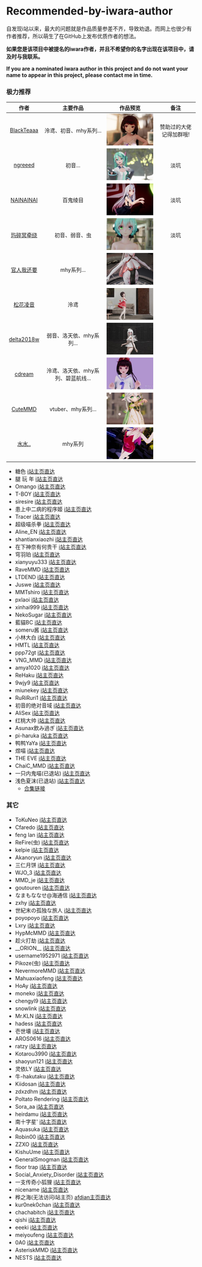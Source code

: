# Recommended-by-iwara-author

自发现i站以来，最大的问题就是作品质量参差不齐，导致劝退。而网上也很少有作者推荐，所以萌生了在GitHub上发布优质作者的想法。

**如果您是该项目中被提名的iwara作者，并且不希望你的名字出现在该项目中，请及时与我联系。**

**If you are a nominated iwara author in this project and do not want your name to appear in this project, please contact me in time.**

### 极力推荐

|作者|主要作品|作品预览|备注|
|:---:|:---:|:---:|:---:|
 [BlackTeaaa](https://ecchi.iwara.tv/users/blackteaaa)|泠鸢、初音、mhy系列...|![](img/2023-02-20-21-48-55.png)|赞助过的大佬记得加群哦!
 [ngreeed](https://ecchi.iwara.tv/users/ngreeed)|初音...|![](img/2023-02-20-21-52-10.png)|淡坑
 [NAINAINAI](https://ecchi.iwara.tv/users/nainainai)|百鬼绫目|![](img/2023-02-20-22-08-28.png)|淡坑
  [玙碎冥牵绕](https://ecchi.iwara.tv/users/%E7%8E%99%E7%A2%8E%E5%86%A5%E7%89%B5%E7%BB%95)|初音、弱音、虫|![](img/2023-02-20-22-15-46.png)|淡坑
 [官人我还要](https://ecchi.iwara.tv/users/官人我还要)|mhy系列...|![](img/2023-02-20-21-57-58.png)|
 [松花凌音](https://ecchi.iwara.tv/users/%E6%9D%BE%E8%8A%B1%E5%87%8C%E9%9F%B3)|泠鸢|![](img/2023-02-20-22-00-28.png)|
 [delta2018w](https://ecchi.iwara.tv/users/delta2018w)|弱音、洛天依、mhy系列...|![](img/2023-02-20-22-02-33.png)|
 [cdream](https://ecchi.iwara.tv/users/cdream)|泠鸢、洛天依、mhy系列、碧蓝航线...|![](img/2023-02-20-22-03-50.png)|
 [CuteMMD](https://ecchi.iwara.tv/users/cutemmd)|vtuber、mhy系列...|![](img/2023-02-20-22-05-08.png)|
 [水水..](https://ecchi.iwara.tv/users/%E6%B0%B4%E6%B0%B4-0)|mhy系列|![](img/2023-02-20-22-06-57.png)|

- 糖色 [i站主页直达](https://ecchi.iwara.tv/users/%E7%B3%96%E8%89%B2)
- 腿 玩 年 [i站主页直达](https://ecchi.iwara.tv/users/%E8%85%BF-%E7%8E%A9-%E5%B9%B4)
- Omango [i站主页直达](https://ecchi.iwara.tv/users/omango)
- T-BOY [i站主页直达](https://ecchi.iwara.tv/users/t-boy)
- siresire [i站主页直达](https://ecchi.iwara.tv/users/siresire)
- 患上中二病的程序姬 [i站主页直达](https://ecchi.iwara.tv/users/%E6%82%A3%E4%B8%8A%E4%B8%AD%E4%BA%8C%E7%97%85%E7%9A%84%E7%A8%8B%E5%BA%8F%E5%A7%AC)
- Tracer [i站主页直达](https://ecchi.iwara.tv/users/tracer)
- 超级喵杀拳 [i站主页直达](https://ecchi.iwara.tv/users/%E8%B6%85%E7%BA%A7%E5%96%B5%E6%9D%80%E6%8B%B3)
- Aline_EN [i站主页直达](https://ecchi.iwara.tv/users/alineen)
- shantianxiaozhi [i站主页直达](https://ecchi.iwara.tv/users/shantianxiaozhi)
- 在下神奈有何贵干 [i站主页直达](https://ecchi.iwara.tv/users/%E5%9C%A8%E4%B8%8B%E7%A5%9E%E5%A5%88%E6%9C%89%E4%BD%95%E8%B4%B5%E5%B9%B2)
- 穹羽珀 [i站主页直达](https://ecchi.iwara.tv/users/%E7%A9%B9%E7%BE%BD%E7%8F%80)
- xianyuyu333 [i站主页直达](https://ecchi.iwara.tv/users/xianyuyu333)
- RaveMMD [i站主页直达](https://ecchi.iwara.tv/users/ravemmd)
- LTDEND [i站主页直达](https://ecchi.iwara.tv/users/ltdend)
- Juswe [i站主页直达](https://ecchi.iwara.tv/users/juswe)
- MMTshiro [i站主页直达](https://ecchi.iwara.tv/users/mmtshiro)
- pxlaoi [i站主页直达](https://ecchi.iwara.tv/users/pxlaoi)
- xinhai999 [i站主页直达](https://ecchi.iwara.tv/users/xinhai999)
- NekoSugar [i站主页直达](https://ecchi.iwara.tv/users/nekosugar)
- 藍貓BC [i站主页直达](https://ecchi.iwara.tv/users/%E8%97%8D%E8%B2%93bc)
- someru酱 [i站主页直达](https://ecchi.iwara.tv/users/someru%E9%85%B1)
- 小林大白 [i站主页直达](https://ecchi.iwara.tv/users/%E5%B0%8F%E6%9E%97%E5%A4%A7%E7%99%BD)
- HMTL [i站主页直达](https://ecchi.iwara.tv/users/hmtl)
- ppp72gt [i站主页直达](https://ecchi.iwara.tv/users/ppp72gt)
- VNG_MMD [i站主页直达](https://ecchi.iwara.tv/users/vngmmd)
- amya1020 [i站主页直达](https://ecchi.iwara.tv/users/amya1020)
- ReHaku [i站主页直达](https://ecchi.iwara.tv/users/rehaku)
- 9wjy9 [i站主页直达](https://ecchi.iwara.tv/users/9wjy9)
- miunekey [i站主页直达](https://ecchi.iwara.tv/users/miunekey)
- RuRiRuri1 [i站主页直达](https://ecchi.iwara.tv/users/ruriruri1)
- 初音的绝对音域 [i站主页直达](https://ecchi.iwara.tv/users/%E5%88%9D%E9%9F%B3%E7%9A%84%E7%BB%9D%E5%AF%B9%E9%9F%B3%E5%9F%9F)
- AliSex [i站主页直达](https://ecchi.iwara.tv/users/alisex)
- 红桃大帅 [i站主页直达](https://ecchi.iwara.tv/users/%E7%BA%A2%E6%A1%83%E5%A4%A7%E5%B8%85)
- Asunax飲み過ぎ [i站主页直达](https://ecchi.iwara.tv/users/asunax%E9%A3%B2%E3%81%BF%E9%81%8E%E3%81%8E)
- pi-haruka [i站主页直达](https://ecchi.iwara.tv/users/pi-haruka)
- 鸭鸭YaYa [i站主页直达](https://ecchi.iwara.tv/users/%E9%B8%AD%E9%B8%ADyaya)
- 煜喵 [i站主页直达](https://ecchi.iwara.tv/users/%E7%85%9C%E5%96%B5)
- THE EVE [i站主页直达](https://ecchi.iwara.tv/users/eve-0)
- ChaiC_MMD [i站主页直达](https://ecchi.iwara.tv/users/chaicmmd)
- 一只内鬼喵(已退站) [i站主页直达](https://ecchi.iwara.tv/users/%E4%B8%80%E5%8F%AA%E5%86%85%E9%AC%BC%E5%96%B5)
- 浅色夏沫(已退站) [i站主页直达](https://ecchi.iwara.tv/users/%E6%B5%85%E8%89%B2%E5%A4%8F%E6%B2%AB)
    - [合集链接](https://sipesonnie-my.sharepoint.com/:f:/g/personal/yjdyg_uper2_vikacg_com/EliRm5jZHr1CgoohiLI4TbABPE2GeVs-3jXpqju6_rvdgQ?e=IPSCrN)

### 其它
- ToKuNeo [i站主页直达](https://ecchi.iwara.tv/users/tokuneo)
- Cfaredo [i站主页直达](https://ecchi.iwara.tv/users/cfaredo)
- feng lan [i站主页直达](https://ecchi.iwara.tv/users/feng-lan)
- ReFire(虫) [i站主页直达](https://ecchi.iwara.tv/users/refire)
- kelpie [i站主页直达](https://ecchi.iwara.tv/users/kelpie)
- Akanoryun [i站主页直达](https://ecchi.iwara.tv/users/akanoryun)
- 三仁月饼 [i站主页直达](https://ecchi.iwara.tv/users/%E4%B8%89%E4%BB%81%E6%9C%88%E9%A5%BC)
- WJO_3 [i站主页直达](https://ecchi.iwara.tv/users/wjo3)
- MMD_je [i站主页直达](https://ecchi.iwara.tv/users/mmdje)
- goutouren [i站主页直达](https://ecchi.iwara.tv/users/goutouren)
- なまもななせ@海通信 [i站主页直达](https://ecchi.iwara.tv/users/%E3%81%AA%E3%81%BE%E3%82%82%E3%81%AA%E3%81%AA%E3%81%9B%E6%B5%B7%E9%80%9A%E4%BF%A1)
- zxhy [i站主页直达](https://ecchi.iwara.tv/users/zxhy)
- 世紀末の孤独な旅人 [i站主页直达](https://ecchi.iwara.tv/users/%E4%B8%96%E7%B4%80%E6%9C%AB%E3%81%AE%E5%AD%A4%E7%8B%AC%E3%81%AA%E6%97%85%E4%BA%BA)
- poyopoyo [i站主页直达](https://ecchi.iwara.tv/users/poyopoyo)
- Lxry [i站主页直达](https://ecchi.iwara.tv/users/lxry)
- HypMcMMD [i站主页直达](https://ecchi.iwara.tv/users/hypmcmmd)
- 趁火打劫 [i站主页直达](https://ecchi.iwara.tv/users/%E8%B6%81%E7%81%AB%E6%89%93%E5%8A%AB)
- \_\_ORION__ [i站主页直达](https://ecchi.iwara.tv/users/orion-0)
- username1952971 [i站主页直达](https://ecchi.iwara.tv/users/username1952971)
- Pikoze(虫) [i站主页直达](https://ecchi.iwara.tv/users/pikoze)
- NevermoreMMD [i站主页直达](https://ecchi.iwara.tv/users/nevermoremmd)
- Mahuaxiaofeng [i站主页直达](https://ecchi.iwara.tv/users/mahuaxiaofeng)
- HoAy [i站主页直达](https://ecchi.iwara.tv/users/hoay)
- moneko [i站主页直达](https://ecchi.iwara.tv/users/moneko)
- chengyl9 [i站主页直达](https://ecchi.iwara.tv/users/chengyl9)
- snowlink [i站主页直达](https://ecchi.iwara.tv/users/snowlink)
- Mr.KLN [i站主页直达](https://ecchi.iwara.tv/users/mrkln)
- hadess [i站主页直达](https://ecchi.iwara.tv/users/hadess)
- 壱世壊 [i站主页直达](https://ecchi.iwara.tv/users/%E5%A3%B1%E4%B8%96%E5%A3%8A)
- AROS0616 [i站主页直达](https://ecchi.iwara.tv/users/aros0616)
- ratzy [i站主页直达](https://ecchi.iwara.tv/users/ratzy)
- Kotarou3990 [i站主页直达](https://ecchi.iwara.tv/users/kotarou3990)
- shaoyun121 [i站主页直达](https://ecchi.iwara.tv/users/shaoyun121)
- 灵依LY [i站主页直达](https://ecchi.iwara.tv/users/%E7%81%B5%E4%BE%9Dly)
- 牛-hakutaku [i站主页直达](https://ecchi.iwara.tv/users/%E7%89%9B-hakutaku)
- Kiidosan [i站主页直达](https://ecchi.iwara.tv/users/kiidosan)
- zdxzdhm [i站主页直达](https://ecchi.iwara.tv/users/zdxzdhm)
- Poltato Rendering [i站主页直达](https://ecchi.iwara.tv/users/poltato-rendering)
- Sora_aa [i站主页直达](https://ecchi.iwara.tv/users/soraaa-1)
- heirdamu [i站主页直达](https://ecchi.iwara.tv/users/heirdamu)
- 南十字星' [i站主页直达](https://ecchi.iwara.tv/users/%E5%8D%97%E5%8D%81%E5%AD%97%E6%98%9F)
- Aquasuka [i站主页直达](https://ecchi.iwara.tv/users/aquasuka)
- Robin00 [i站主页直达](https://ecchi.iwara.tv/users/robin00)
- ZZXO [i站主页直达](https://ecchi.iwara.tv/users/zzxo)
- KishuUme [i站主页直达](https://ecchi.iwara.tv/users/kishuume)
- GeneralSmogman [i站主页直达](https://ecchi.iwara.tv/users/generalsmogman)
- floor trap [i站主页直达](https://ecchi.iwara.tv/users/floor-trap)
- Social_Anxiety_Disorder [i站主页直达](https://ecchi.iwara.tv/users/socialanxietydisorder)
- 一支传奇小狐狸 [i站主页直达](https://ecchi.iwara.tv/users/%E4%B8%80%E6%94%AF%E4%BC%A0%E5%A5%87%E5%B0%8F%E7%8B%90%E7%8B%B8)
- nicename [i站主页直达](https://ecchi.iwara.tv/users/nicename)
- 桦之海(无法访问i站主页) [afdian主页直达](https://afdian.net/@sankaen-sajiko)
- kur0nek0chan [i站主页直达](https://ecchi.iwara.tv/users/kur0nek0chan)
- chachabitch [i站主页直达](https://ecchi.iwara.tv/users/chachabitch)
- qishi [i站主页直达](https://ecchi.iwara.tv/users/qishi)
- eeeki [i站主页直达](https://ecchi.iwara.tv/users/eeeki)
- meiyoufeng [i站主页直达](https://ecchi.iwara.tv/users/meiyoufeng)
- 0A0 [i站主页直达](https://ecchi.iwara.tv/users/0a0)
- AsteriskMMD [i站主页直达](https://ecchi.iwara.tv/users/asteriskmmd)
- NESTS [i站主页直达](https://ecchi.iwara.tv/users/nests)
